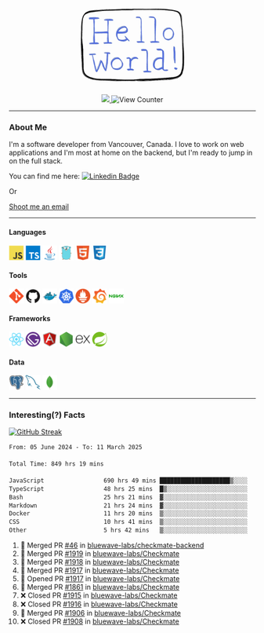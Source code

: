 <div align="center">
    <img src="./img/hello_world.webp" height="200px" width="">
    <div>
        <a href="https://www.linkedin.com/in/ajhollid">
            <img src="https://img.shields.io/badge/LinkedIn-blue"/>
        </a>
        <img src="https://komarev.com/ghpvc/?username=ajhollid&color=yellow" alt="View Counter">
    </div>
</div>

---

### About Me

I'm a software developer from Vancouver, Canada. I love to work on web applications and I'm most at home on the backend, but I'm ready to jump in on the full stack.

You can find me here: [![Linkedin Badge](https://img.shields.io/badge/-ajhollid-blue?style=flat&logo=Linkedin&logoColor=white)](https://www.linkedin.com/in/ajhollid)

Or

[Shoot me an email](mailto:ajhollid@gmail.com)

---

#### Languages

<div>
    <img src="./img/devicons/javascript-original.svg" width=30 height=30 alt="JavaScript">
    <img src="/img/devicons/typescript-original.svg" width=30 height=30 alt="TypeScript">
    <img src="./img/devicons/java-original.svg" width=30 height=30 alt="Java">
    <img src="./img/devicons/go-original.svg" width=30 height=30 alt="Golang">
    <img src="./img/devicons/html5-original.svg" width=30 height=30 alt="HTML 5">
    <img src="./img/devicons/css3-original.svg" width=30 height=30 alt="CSS 3">
</div>

#### Tools

<div>
    <img src="./img/devicons/git-original.svg" width=30 height=30 alt="Git">
    <img src="./img/devicons/github-original.svg" width=30 height=30 alt="Github">
    <img src="./img/devicons/docker-original.svg" width=30 
    height=30 alt="Docker">
    <img src="./img/devicons/kubernetes-original.svg" width=30 height=30 alt="K8">
    <img src="./img/devicons/prometheus-original.svg" width=30 height=30 alt="Prometheus">
    <img src="./img/devicons/grafana-original.svg" width=30 height=30 alt="Grafana">
    <img src="./img/devicons/nginx-original.svg" width=30 height=30 alt="Nginx">
</div>

#### Frameworks

<div>
    <img src="./img/devicons/react-original.svg" width=30 height=30 alt="React">
    <img src="./img/devicons/gatsby-original.svg" width=30 height=30 alt="Gatsby">
    <img src="./img/devicons/angularjs-original.svg" width=30 height=30 alt="AngularJS">
    <img src="./img/devicons/nodejs-original.svg" width=30 height=30 alt="NodeJS">
    <img src="./img/devicons/express-original.svg" width=30 height=30 alt="Express">
    <img src="./img/devicons/spring-original.svg" width=30 height=30 alt="Spring">
</div>

#### Data

<div>
    <img src="./img/devicons/postgresql-original.svg" width=30 height=30 alt="Postgresql">
    <img src="./img/devicons/mysql-original.svg" width=30 height=30 alt="Mysql">
    <img src="./img/devicons/mongodb-original.svg" width=30 height=30 alt="MongoDB">
</div>

---

### Interesting(?) Facts

[![GitHub Streak](http://github-readme-streak-stats.herokuapp.com?user=ajhollid)](https://git.io/streak-stats)

 <!--START_SECTION:waka-->

```txt
From: 05 June 2024 - To: 11 March 2025

Total Time: 849 hrs 19 mins

JavaScript                 690 hrs 49 mins ████████████████████▒░░░░   80.79 %
TypeScript                 48 hrs 25 mins  █▒░░░░░░░░░░░░░░░░░░░░░░░   05.66 %
Bash                       25 hrs 21 mins  ▓░░░░░░░░░░░░░░░░░░░░░░░░   02.97 %
Markdown                   21 hrs 24 mins  ▓░░░░░░░░░░░░░░░░░░░░░░░░   02.50 %
Docker                     11 hrs 20 mins  ▒░░░░░░░░░░░░░░░░░░░░░░░░   01.33 %
CSS                        10 hrs 41 mins  ▒░░░░░░░░░░░░░░░░░░░░░░░░   01.25 %
Other                      5 hrs 42 mins   ▒░░░░░░░░░░░░░░░░░░░░░░░░   00.67 %
```

<!--END_SECTION:waka-->


<!--START_SECTION:activity-->
1. 🎉 Merged PR [#46](https://github.com/bluewave-labs/checkmate-backend/pull/46) in [bluewave-labs/checkmate-backend](https://github.com/bluewave-labs/checkmate-backend)
2. 🎉 Merged PR [#1919](https://github.com/bluewave-labs/Checkmate/pull/1919) in [bluewave-labs/Checkmate](https://github.com/bluewave-labs/Checkmate)
3. 🎉 Merged PR [#1918](https://github.com/bluewave-labs/Checkmate/pull/1918) in [bluewave-labs/Checkmate](https://github.com/bluewave-labs/Checkmate)
4. 🎉 Merged PR [#1917](https://github.com/bluewave-labs/Checkmate/pull/1917) in [bluewave-labs/Checkmate](https://github.com/bluewave-labs/Checkmate)
5. 💪 Opened PR [#1917](https://github.com/bluewave-labs/Checkmate/pull/1917) in [bluewave-labs/Checkmate](https://github.com/bluewave-labs/Checkmate)
6. 🎉 Merged PR [#1861](https://github.com/bluewave-labs/Checkmate/pull/1861) in [bluewave-labs/Checkmate](https://github.com/bluewave-labs/Checkmate)
7. ❌ Closed PR [#1915](https://github.com/bluewave-labs/Checkmate/pull/1915) in [bluewave-labs/Checkmate](https://github.com/bluewave-labs/Checkmate)
8. ❌ Closed PR [#1916](https://github.com/bluewave-labs/Checkmate/pull/1916) in [bluewave-labs/Checkmate](https://github.com/bluewave-labs/Checkmate)
9. 🎉 Merged PR [#1906](https://github.com/bluewave-labs/Checkmate/pull/1906) in [bluewave-labs/Checkmate](https://github.com/bluewave-labs/Checkmate)
10. ❌ Closed PR [#1908](https://github.com/bluewave-labs/Checkmate/pull/1908) in [bluewave-labs/Checkmate](https://github.com/bluewave-labs/Checkmate)
<!--END_SECTION:activity-->
